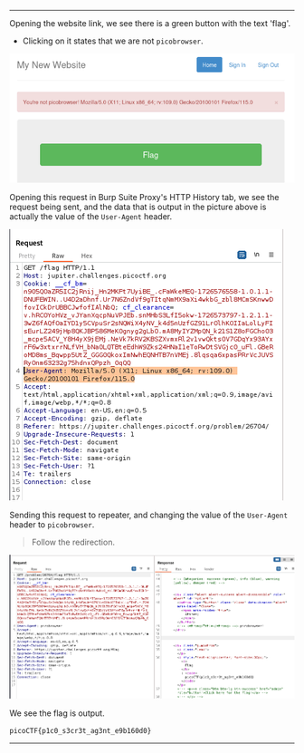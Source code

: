 
---

Opening the website link, we see there is a green button with the text 'flag'.
- Clicking on it states that we are not `picobrowser`.

![](./screenshots/picobrowser-1.png)

Opening this request in Burp Suite Proxy's HTTP History tab, we see the request being sent, and the data that is output in the picture above is actually the value of the `User-Agent` header.

![](./screenshots/picobrowser-2.png)

Sending this request to repeater, and changing the value of the `User-Agent` header to `picobrowser`.

> Follow the redirection.

![](./screenshots/picobrowser-3.png)

We see the flag is output.

```text
picoCTF{p1c0_s3cr3t_ag3nt_e9b160d0}
```

---
